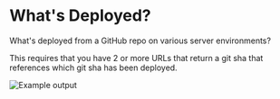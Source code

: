 What's Deployed?
================

What's deployed from a GitHub repo on various server environments?

This requires that you have 2 or more URLs that return a git sha that
references which git sha has been deployed.

![Example output](http://f.cl.ly/items/163S3J3n2s403z2r191w/Screen%20Shot%202013-11-01%20at%204.16.59%20PM.png)
